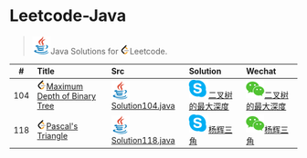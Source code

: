 # Leetcode-Java

> ![](logo/java.svg)Java Solutions for <img src="logo/leetcode.png" width="16"/>Leetcode.

| # | Title | Src | Solution | Wechat |
| :-: | :-- | :-- | :-- | :-- |
| 104 | <img src="logo/leetcode.png" width="16"/>[Maximum Depth of Binary Tree](https://leetcode-cn.com/problems/maximum-depth-of-binary-tree/) | ![](logo/java.svg)[Solution104.java](src/solution101to150/Solution104.java) | ![](logo/skype.svg)[二叉树的最大深度](https://abelsu7.top/2018/12/12/leetcode-104-maxdepth-of-binary-tree/) | ![](logo/wechat.svg)[二叉树的最大深度](https://mp.weixin.qq.com/s/sXJ74t8UCAaKgp5hBhkYDQ) |
| 118 | <img src="logo/leetcode.png" width="16"/>[Pascal's Triangle](https://leetcode-cn.com/problems/pascals-triangle/) | ![](logo/java.svg)[Solution118.java](src/solution101to150/Solution118.java) | ![](logo/skype.svg)[杨辉三角](https://abelsu7.top/2018/12/12/leetcode-118-pascal-triangle/) | ![](logo/wechat.svg)[杨辉三角](https://mp.weixin.qq.com/s/wO3Ibq-5XXUWw4MicMaOzA) |
